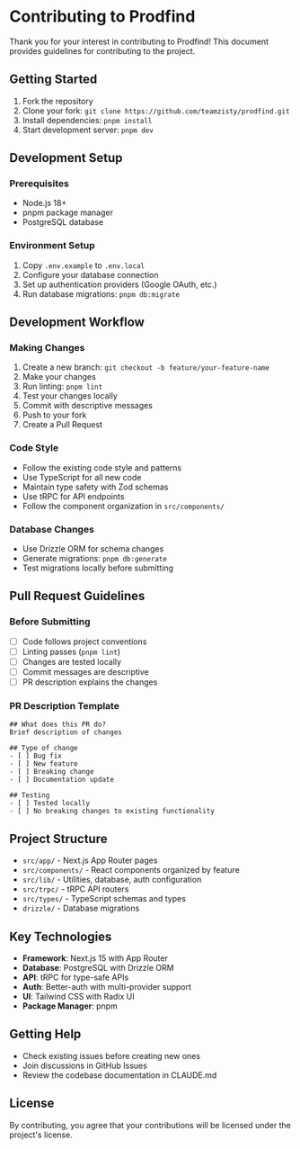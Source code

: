# Contributing to Prodfind

Thank you for your interest in contributing to Prodfind! This document provides guidelines for contributing to the project.

## Getting Started

1. Fork the repository
2. Clone your fork: `git clone https://github.com/teamzisty/prodfind.git`
3. Install dependencies: `pnpm install`
4. Start development server: `pnpm dev`

## Development Setup

### Prerequisites
- Node.js 18+ 
- pnpm package manager
- PostgreSQL database

### Environment Setup
1. Copy `.env.example` to `.env.local`
2. Configure your database connection
3. Set up authentication providers (Google OAuth, etc.)
4. Run database migrations: `pnpm db:migrate`

## Development Workflow

### Making Changes
1. Create a new branch: `git checkout -b feature/your-feature-name`
2. Make your changes
3. Run linting: `pnpm lint`
4. Test your changes locally
5. Commit with descriptive messages
6. Push to your fork
7. Create a Pull Request

### Code Style
- Follow the existing code style and patterns
- Use TypeScript for all new code
- Maintain type safety with Zod schemas
- Use tRPC for API endpoints
- Follow the component organization in `src/components/`

### Database Changes
- Use Drizzle ORM for schema changes
- Generate migrations: `pnpm db:generate`
- Test migrations locally before submitting

## Pull Request Guidelines

### Before Submitting
- [ ] Code follows project conventions
- [ ] Linting passes (`pnpm lint`)
- [ ] Changes are tested locally
- [ ] Commit messages are descriptive
- [ ] PR description explains the changes

### PR Description Template
```
## What does this PR do?
Brief description of changes

## Type of change
- [ ] Bug fix
- [ ] New feature
- [ ] Breaking change
- [ ] Documentation update

## Testing
- [ ] Tested locally
- [ ] No breaking changes to existing functionality
```

## Project Structure

- `src/app/` - Next.js App Router pages
- `src/components/` - React components organized by feature
- `src/lib/` - Utilities, database, auth configuration
- `src/trpc/` - tRPC API routers
- `src/types/` - TypeScript schemas and types
- `drizzle/` - Database migrations

## Key Technologies

- **Framework**: Next.js 15 with App Router
- **Database**: PostgreSQL with Drizzle ORM
- **API**: tRPC for type-safe APIs
- **Auth**: Better-auth with multi-provider support
- **UI**: Tailwind CSS with Radix UI
- **Package Manager**: pnpm

## Getting Help

- Check existing issues before creating new ones
- Join discussions in GitHub Issues
- Review the codebase documentation in CLAUDE.md

## License

By contributing, you agree that your contributions will be licensed under the project's license.